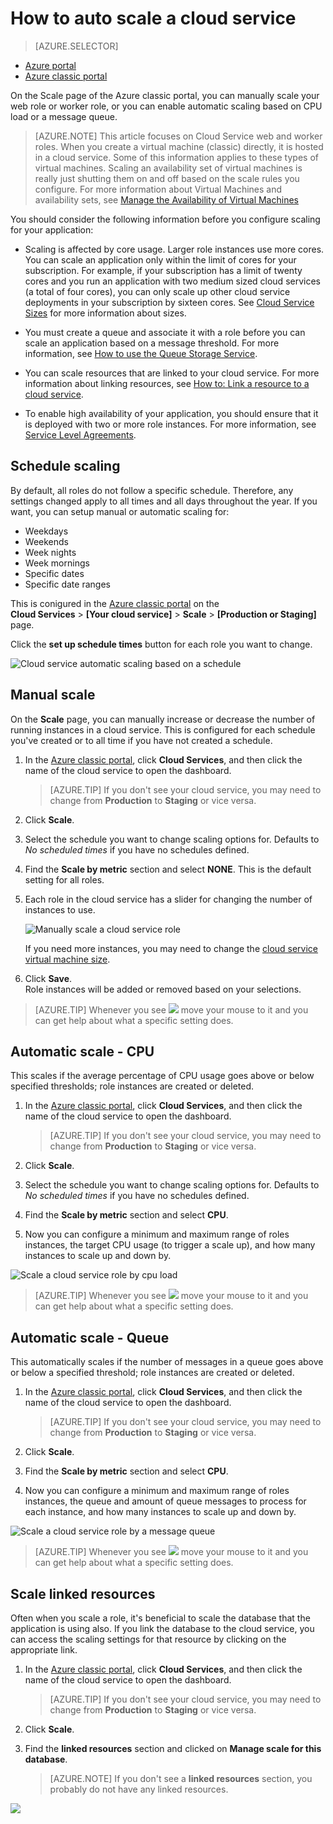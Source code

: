 <properties
	pageTitle="Auto scale a cloud service in the portal | Microsoft Azure"
	description="(classic) Learn how to use the classic portal to configure auto scale rules for a cloud service web role or worker role in Azure."
	services="cloud-services"
	documentationCenter=""
	authors="Thraka"
	manager="timlt"
	editor=""/>

<tags
	ms.service="cloud-services"
	ms.workload="tbd"
	ms.tgt_pltfrm="na"
	ms.devlang="na"
	ms.topic="article"
	ms.date="06/22/2016"
	ms.author="adegeo"/>


# How to auto scale a cloud service

> [AZURE.SELECTOR]
- [Azure portal](cloud-services-how-to-scale-portal.md)
- [Azure classic portal](cloud-services-how-to-scale.md)

On the Scale page of the Azure classic portal, you can manually scale your web role or worker role, or you can enable automatic scaling based on CPU load or a message queue.

>[AZURE.NOTE] This article focuses on Cloud Service web and worker roles. When you create a virtual machine (classic) directly, it is hosted in a cloud service. Some of this information applies to these types of virtual machines. Scaling an availability set of virtual machines is really just shutting them on and off based on the scale rules you configure. For more information about Virtual Machines and availability sets, see [Manage the Availability of Virtual Machines](../virtual-machines/virtual-machines-windows-classic-configure-availability.md)

You should consider the following information before you configure scaling for your application:

- Scaling is affected by core usage. Larger role instances use more cores. You can scale an application only within the limit of cores for your subscription. For example, if your subscription has a limit of twenty cores and you run an application with two medium sized cloud services (a total of four cores), you can only scale up other cloud service deployments in your subscription by sixteen cores. See [Cloud Service Sizes](cloud-services-sizes-specs.md) for more information about sizes.

- You must create a queue and associate it with a role before you can scale an application based on a message threshold. For more information, see [How to use the Queue Storage Service](../storage/storage-dotnet-how-to-use-queues.md).

- You can scale resources that are linked to your cloud service. For more information about linking resources, see [How to: Link a resource to a cloud service](cloud-services-how-to-manage.md#how-to-link-a-resource-to-a-cloud-service).

- To enable high availability of your application, you should ensure that it is deployed with two or more role instances. For more information, see [Service Level Agreements](https://azure.microsoft.com/support/legal/sla/).



## Schedule scaling

By default, all roles do not follow a specific schedule. Therefore, any settings changed apply to all times and all days throughout the year. If you want, you can setup manual or automatic scaling for:

- Weekdays
- Weekends
- Week nights
- Week mornings
- Specific dates
- Specific date ranges

This is conigured in the [Azure classic portal](https://manage.windowsazure.com/) on the  
**Cloud Services** > **\[Your cloud service\]** > **Scale** > **\[Production or Staging\]** page.

Click the **set up schedule times** button for each role you want to change.

![Cloud service automatic scaling based on a schedule][scale_schedules]



## Manual scale

On the **Scale** page, you can manually increase or decrease the number of running instances in a cloud service. This is configured for each schedule you've created or to all time if you have not created a schedule.

1. In the [Azure classic portal](https://manage.windowsazure.com/), click **Cloud Services**, and then click the name of the cloud service to open the dashboard.

    > [AZURE.TIP] If you don't see your cloud service, you may need to change from **Production** to **Staging** or vice versa.

2. Click **Scale**.

3. Select the schedule you want to change scaling options for. Defaults to *No scheduled times* if you have no schedules defined.

4. Find the **Scale by metric** section and select **NONE**. This is the default setting for all roles.

5. Each role in the cloud service has a slider for changing the number of instances to use.

    ![Manually scale a cloud service role][manual_scale]

    If you need more instances, you may need to change the [cloud service virtual machine size](cloud-services-sizes-specs.md).

6. Click **Save**.  
Role instances will be added or removed based on your selections.

>[AZURE.TIP] Whenever you see ![][tip_icon] move your mouse to it and you can get help about what a specific setting does.


## Automatic scale - CPU

This scales if the average percentage of CPU usage goes above or below specified thresholds; role instances are created or deleted.

1. In the [Azure classic portal](https://manage.windowsazure.com/), click **Cloud Services**, and then click the name of the cloud service to open the dashboard.

    > [AZURE.TIP] If you don't see your cloud service, you may need to change from **Production** to **Staging** or vice versa.

2. Click **Scale**.

3. Select the schedule you want to change scaling options for. Defaults to *No scheduled times* if you have no schedules defined.

4. Find the **Scale by metric** section and select **CPU**.

5. Now you can configure a minimum and maximum range of roles instances, the target CPU usage (to trigger a scale up), and how many instances to scale up and down by.

![Scale a cloud service role by cpu load][cpu_scale]

>[AZURE.TIP] Whenever you see ![][tip_icon] move your mouse to it and you can get help about what a specific setting does.





## Automatic scale - Queue

This automatically scales if the number of messages in a queue goes above or below a specified threshold; role instances are created or deleted.

1. In the [Azure classic portal](https://manage.windowsazure.com/), click **Cloud Services**, and then click the name of the cloud service to open the dashboard.

    > [AZURE.TIP] If you don't see your cloud service, you may need to change from **Production** to **Staging** or vice versa.

2. Click **Scale**.

3. Find the **Scale by metric** section and select **CPU**.

4. Now you can configure a minimum and maximum range of roles instances, the queue and amount of queue messages to process for each instance, and how many instances to scale up and down by.

![Scale a cloud service role by a message queue][queue_scale]

>[AZURE.TIP] Whenever you see ![][tip_icon] move your mouse to it and you can get help about what a specific setting does.


## Scale linked resources

Often when you scale a role, it's beneficial to scale the database that the application is using also. If you link the database to the cloud service, you can access the scaling settings for that resource by clicking on the appropriate link.

1. In the [Azure classic portal](https://manage.windowsazure.com/), click **Cloud Services**, and then click the name of the cloud service to open the dashboard.

    > [AZURE.TIP] If you don't see your cloud service, you may need to change from **Production** to **Staging** or vice versa.

2. Click **Scale**.

3. Find the **linked resources** section and clicked on **Manage scale for this database**.

    > [AZURE.NOTE] If you don't see a **linked resources** section, you probably do not have any linked resources.

![][linked_resource]


[manual_scale]: ./media/cloud-services-how-to-scale/manual-scale.png
[queue_scale]: ./media/cloud-services-how-to-scale/queue-scale.png
[cpu_scale]: ./media/cloud-services-how-to-scale/cpu-scale.png
[tip_icon]: ./media/cloud-services-how-to-scale/tip.png
[scale_schedules]: ./media/cloud-services-how-to-scale/schedules.png
[scale_popup]: ./media/cloud-services-how-to-scale/schedules-dialog.png
[linked_resource]: ./media/cloud-services-how-to-scale/linked-resources.png
